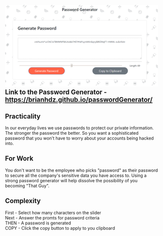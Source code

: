 ![Password Generator Screenshot](screenShot.PNG)
Link to the Password Generator - https://brianhdz.github.io/passwordGenerator/
-------------------------------------------

Practicality
-------------------------------------------
In our everyday lives we use passwords to protect our private
information. The stronger the password the better. So you want
a sophisticated password that you won't have to worry about 
your accounts being hacked into.

For Work
-------------------------------------------
You don't want to be the employee who picks "password" as their password
to secure all the company's sensitive data you have access to.
Using a strong password generator will help dissolve the possibility 
of you becoming "That Guy".

Complexity
-------------------------------------------
First - Select how many characters on the slider  
Next - Answer the promts for password criteria  
THEN - A password is generated  
COPY - Click the copy button to apply to you clipboard
